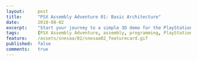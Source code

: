 ```yaml
---
layout:     post
title:      "PSX Assembly Adventure 01: Basic Architecture"
date:       2018-08-02
excerpt:    "Start your journey to a simple 3D demo for the PlayStation 1 written in machine code"
tags:       [PSX Assembly Adventure, assembly, programming, PlayStation, PSX, tutorial]
feature:    /assets/snesaa/02/snesaa02_featurecard.gif
published:  false
comments:   true
---
```

